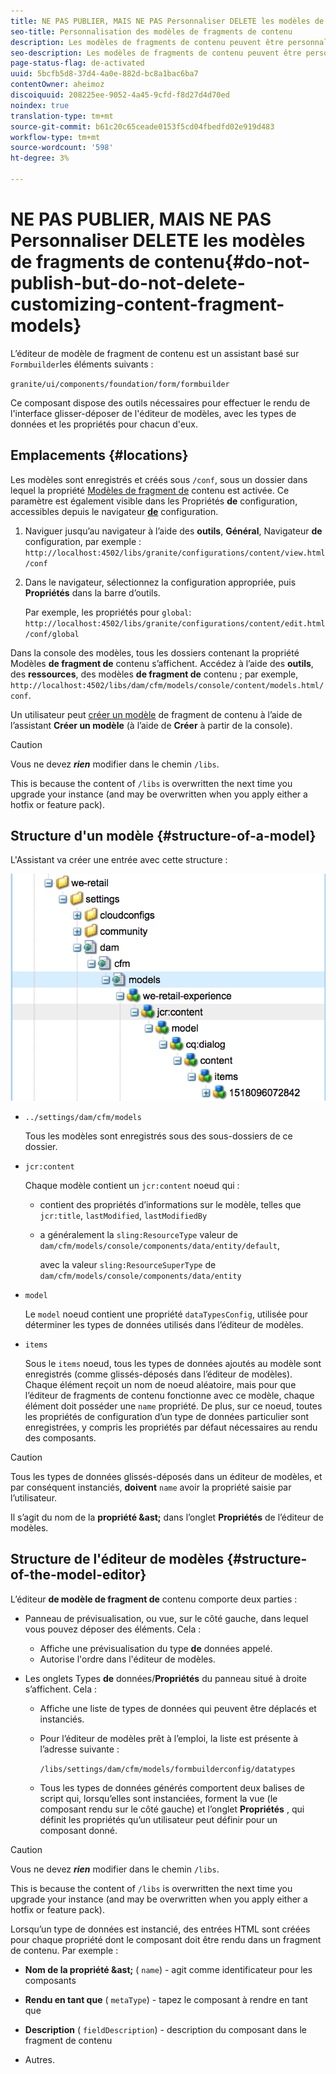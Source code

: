 ```yaml
---
title: NE PAS PUBLIER, MAIS NE PAS Personnaliser DELETE les modèles de fragments de contenu
seo-title: Personnalisation des modèles de fragments de contenu
description: Les modèles de fragments de contenu peuvent être personnalisés et étendus.
seo-description: Les modèles de fragments de contenu peuvent être personnalisés et étendus.
page-status-flag: de-activated
uuid: 5bcfb5d8-37d4-4a0e-882d-bc8a1bac6ba7
contentOwner: aheimoz
discoiquuid: 208225ee-9052-4a45-9cfd-f8d27d4d70ed
noindex: true
translation-type: tm+mt
source-git-commit: b61c20c65ceade0153f5cd04fbedfd02e919d483
workflow-type: tm+mt
source-wordcount: '598'
ht-degree: 3%

---
```



# NE PAS PUBLIER, MAIS NE PAS Personnaliser DELETE les modèles de fragments de contenu{#do-not-publish-but-do-not-delete-customizing-content-fragment-models}

L’éditeur de modèle de fragment de contenu est un assistant basé sur `Formbuilder`les éléments suivants :

`granite/ui/components/foundation/form/formbuilder`

Ce composant dispose des outils nécessaires pour effectuer le rendu de l&#39;interface glisser-déposer de l&#39;éditeur de modèles, avec les types de données et les propriétés pour chacun d&#39;eux.

## Emplacements {#locations}

Les modèles sont enregistrés et créés sous `/conf`, sous un dossier dans lequel la propriété [Modèles de fragment de](/help/assets/content-fragments-models.md#enable-content-fragment-models) contenu est activée. Ce paramètre est également visible dans les Propriétés **de** configuration, accessibles depuis le navigateur **[de](/help/sites-administering/configurations.md)** configuration.

1. Naviguer jusqu’au navigateur à l’aide des **outils**, **Général**, Navigateur **de** configuration, par exemple : 
`http://localhost:4502/libs/granite/configurations/content/view.html/conf`

1. Dans le navigateur, sélectionnez la configuration appropriée, puis **Propriétés** dans la barre d’outils.

   Par exemple, les propriétés pour `global`: `http://localhost:4502/libs/granite/configurations/content/edit.html/conf/global`

Dans la console des modèles, tous les dossiers contenant la propriété Modèles **de fragment de** contenu s’affichent. Accédez à l’aide des **outils**, des **ressources**, des modèles **de fragment de** contenu ; par exemple, `http://localhost:4502/libs/dam/cfm/models/console/content/models.html/conf`.

Un utilisateur peut [créer un modèle](/help/assets/content-fragments-models.md#creating-a-content-fragment-model) de fragment de contenu à l’aide de l’assistant **Créer un modèle** (à l’aide de **Créer** à partir de la console).

>[!CAUTION]
>
>Vous ne devez ***rien*** modifier dans le chemin `/libs`.
>
>This is because the content of `/libs` is overwritten the next time you upgrade your instance (and may be overwritten when you apply either a hotfix or feature pack).

## Structure d&#39;un modèle {#structure-of-a-model}

L&#39;Assistant va créer une entrée avec cette structure :

![cf-54](assets/cf-54.png)

* `../settings/dam/cfm/models`

   Tous les modèles sont enregistrés sous des sous-dossiers de ce dossier.

* `jcr:content`

   Chaque modèle contient un `jcr:content` noeud qui :

   * contient des propriétés d’informations sur le modèle, telles que `jcr:title`, `lastModified`, `lastModifiedBy`
   * a généralement la `sling:ResourceType` valeur de `dam/cfm/models/console/components/data/entity/default`,

      avec la valeur `sling:ResourceSuperType` de `dam/cfm/models/console/components/data/entity`

* `model`

   Le `model` noeud contient une propriété `dataTypesConfig`, utilisée pour déterminer les types de données utilisés dans l’éditeur de modèles.

* `items`

   Sous le `items` noeud, tous les types de données ajoutés au modèle sont enregistrés (comme glissés-déposés dans l’éditeur de modèles). Chaque élément reçoit un nom de noeud aléatoire, mais pour que l’éditeur de fragments de contenu fonctionne avec ce modèle, chaque élément doit posséder une `name` propriété. De plus, sur ce noeud, toutes les propriétés de configuration d’un type de données particulier sont enregistrées, y compris les propriétés par défaut nécessaires au rendu des composants.

>[!CAUTION]
>
>Tous les types de données glissés-déposés dans un éditeur de modèles, et par conséquent instanciés, **doivent** `name` avoir la propriété saisie par l’utilisateur.
>
>Il s’agit du nom de la **propriété &amp;ast;** dans l’onglet **Propriétés** de l’éditeur de modèles.

## Structure de l&#39;éditeur de modèles {#structure-of-the-model-editor}

L’éditeur **de modèle de fragment de** contenu comporte deux parties :

* Panneau de prévisualisation, ou vue, sur le côté gauche, dans lequel vous pouvez déposer des éléments. Cela :

   * Affiche une prévisualisation du type **de** données appelé.
   * Autorise l&#39;ordre dans l&#39;éditeur de modèles.

* Les onglets Types **de** données/**Propriétés** du panneau situé à droite s’affichent. Cela :

   * Affiche une liste de types de données qui peuvent être déplacés et instanciés.
   * Pour l’éditeur de modèles prêt à l’emploi, la liste est présente à l’adresse suivante :

      `/libs/settings/dam/cfm/models/formbuilderconfig/datatypes`

      <!-- Please uncomment when file is used
      This node contains all the data types currently supported in the model editor. For more information on how to configure the data types, see [Customizing Data Types for Content Fragment Models](/help/sites-developing/customizing-content-fragment-model-data-types.md).
      -->

   * Tous les types de données générés comportent deux balises de script qui, lorsqu’elles sont instanciées, forment la vue (le composant rendu sur le côté gauche) et l’onglet **Propriétés** , qui définit les propriétés qu’un utilisateur peut définir pour un composant donné.

>[!CAUTION]
>
>Vous ne devez ***rien*** modifier dans le chemin `/libs`.
>
>This is because the content of `/libs` is overwritten the next time you upgrade your instance (and may be overwritten when you apply either a hotfix or feature pack).

<!-- Please uncomment when files are used
The properties on the right side define a form that is submitted directly into JCR under `/conf`; see the path in the example [Structure of a Model](/help/sites-developing/customizing-content-fragment-models.md#structure-of-a-model).
-->

Lorsqu’un type de données est instancié, des entrées HTML sont créées pour chaque propriété dont le composant doit être rendu dans un fragment de contenu. Par exemple :

* **Nom de la propriété &amp;ast;** ( `name`) - agit comme identificateur pour les composants

* **Rendu en tant que** ( `metaType`) - tapez le composant à rendre en tant que

* **Description** ( `fieldDescription`) - description du composant dans le fragment de contenu

* Autres.

